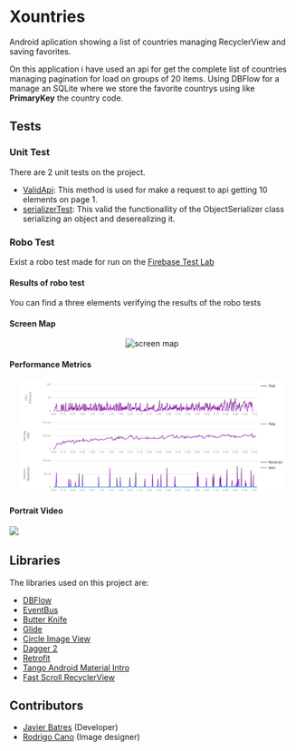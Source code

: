 # Xountries
Android aplication showing a list of countries managing RecyclerView and saving favorites.

On this application i have used an api for get the complete list of countries managing pagination for load on groups of 20 items. Using DBFlow for a manage an SQLite where we store the favorite countrys using like **PrimaryKey** the country code.

## Tests
### Unit Test
There are 2 unit tests on the project.
- [ValidApi](https://github.com/fjbatresv/Xountries/blob/master/app/src/test/java/gt/com/fjbatresv/xountries/UnitTests.java#L30):  This method is used for make a request to api getting 10 elements on page 1.
- [serializerTest](https://github.com/fjbatresv/Xountries/blob/master/app/src/test/java/gt/com/fjbatresv/xountries/UnitTests.java#L51): This valid the functionallity of the ObjectSerializer class serializing an object and deserealizing it. 

### Robo Test

Exist a robo test made for run on the [Firebase Test Lab](https://firebase.google.com/products/test-lab/) 

#### Results  of robo test

You can find a three elements verifying the results of the robo tests

#### Screen Map

<center><img src="test%20results/20193001_1535/Screen%20Map.png" alt="screen map" height="500" /></center>

#### Performance Metrics

<center><img src="test%20results/20193001_1535/Performance%20metrics.png" alt="Performance Metrics" height="200" /></center>

#### Portrait Video
<a href="https://youtu.be/SinQxT4WVL4" target="_blank"><img src="https://cdn1.iconfinder.com/data/icons/logotypes/32/youtube-512.png" height="100" /></a>

## Libraries

The libraries used on this project are:

- [DBFlow](https://github.com/agrosner/DBFlow)
- [EventBus](https://github.com/greenrobot/EventBus)
- [Butter Knife](https://github.com/JakeWharton/butterknife)
- [Glide](https://github.com/bumptech/glide)
- [Circle Image View](https://github.com/hdodenhof/CircleImageView)
- [Dagger 2](https://github.com/google/dagger)
- [Retrofit](https://github.com/square/retrofit)
- [Tango Android Material Intro](https://github.com/AppIntro/AppIntro)
- [Fast Scroll RecyclerView](https://github.com/AndroidDeveloperLB/LollipopContactsRecyclerViewFastScroller)

## Contributors
- [Javier Batres](https://github.com/fjbatresv) (Developer)
- [Rodrigo Cano](https://github.com/rodjcano) (Image designer)